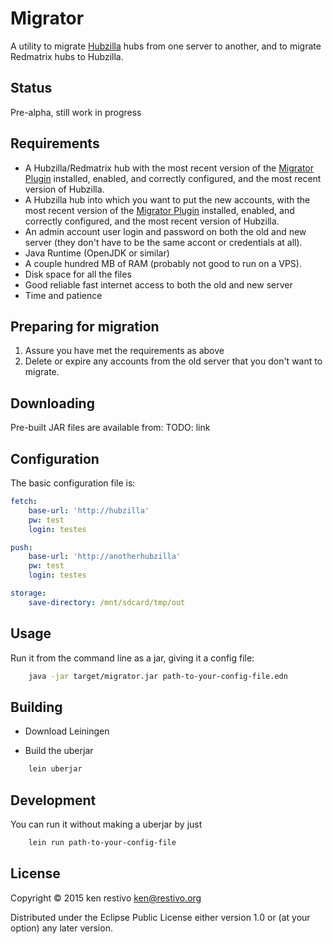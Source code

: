 # Migrator

A utility to migrate [Hubzilla](https://github.com/redmatrix/hubzilla) hubs from one server to another, and to migrate Redmatrix hubs to Hubzilla.

## Status

Pre-alpha, still work in progress

## Requirements

- A Hubzilla/Redmatrix hub with the most recent version of the [Migrator Plugin](https://github.com/kenrestivo/migrator-plugin) installed, enabled, and correctly configured, and the most recent version of Hubzilla.
- A Hubzilla hub into which you want to put the new accounts, with the most recent version of the [Migrator Plugin](https://github.com/kenrestivo/migrator-plugin) installed, enabled, and correctly configured, and the most recent version of Hubzilla.
- An admin account user login and password on both the old and new server (they don't have to be the same accont or credentials at all).
- Java Runtime (OpenJDK or similar)
- A couple hundred MB of RAM (probably not good to run on a VPS).
- Disk space for all the files
- Good reliable fast internet access to both the old and new server
- Time and patience


## Preparing for migration

1. Assure you have met the requirements as above
2. Delete or expire any accounts from the old server that you don't want to migrate.

## Downloading

Pre-built JAR files are available from:
TODO: link

## Configuration

The basic configuration file is:
```yaml
fetch:
    base-url: 'http://hubzilla'
    pw: test
    login: testes

push:
    base-url: 'http://anotherhubzilla'
    pw: test
    login: testes

storage:
    save-directory: /mnt/sdcard/tmp/out

```

## Usage

Run it from the command line as a jar, giving it a config file:

```sh
	java -jar target/migrator.jar path-to-your-config-file.edn
```


## Building

- Download Leiningen

- Build the uberjar
```sh
	lein uberjar
```
## Development

You can run it without making a uberjar by just
```sh
	lein run path-to-your-config-file
```

## License

Copyright © 2015 ken restivo <ken@restivo.org>

Distributed under the Eclipse Public License either version 1.0 or (at
your option) any later version.
